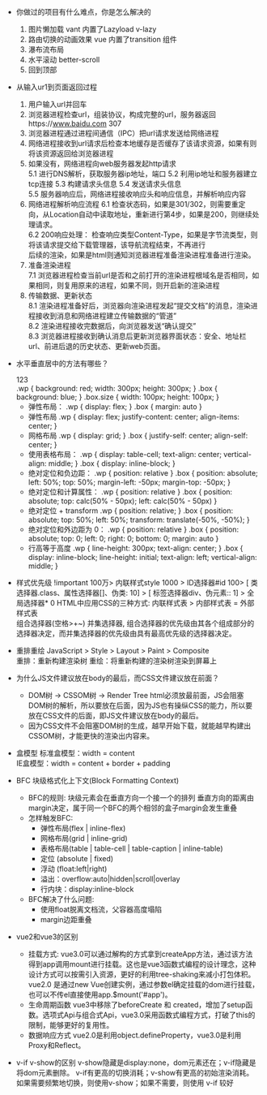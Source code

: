 - 你做过的项目有什么难点，你是怎么解决的
  1. 图片懒加载 
    vant 内置了Lazyload v-lazy
  2. 路由切换的动画效果
    vue 内置了transition 组件
  3. 瀑布流布局
  4. 水平滚动 better-scroll  
  5. 回到顶部

- 从输入ur1到页面返回过程
  1. 用户输入url并回车
  2. 浏览器进程检查url，组装协议，构成完整的url，服务器返回https://www.baidu.com 307 
  3. 浏览器进程通过进程间通信（IPC）把url请求发送给网络进程
  4. 网络进程接收到url请求后检查本地缓存是否缓存了该请求资源，如果有则将该资源返回给浏览器进程
  5. 如果没有，网络进程向web服务器发起http请求   
    5.1 进行DNS解析，获取服务器ip地址，端口
    5.2 利用ip地址和服务器建立tcp连接
    5.3 构建请求头信息
    5.4 发送请求头信息  
    5.5 服务器响应后，网络进程接收响应头和响应信息，并解析响应内容 
  6. 网络进程解析响应流程
    6.1 检查状态码，如果是301/302，则需要重定向，从Location自动中读取地址，重新进行第4步，如果是200，则继续处理请求。  
    6.2 200响应处理： 
      检查响应类型Content-Type，如果是字节流类型，则将该请求提交给下载管理器，该导航流程结束，不再进行  
      后续的渲染，如果是html则通知浏览器进程准备渲染进程准备进行渲染。   
  7. 准备渲染进程  
      7.1 浏览器进程检查当前url是否和之前打开的渲染进程根域名是否相同，如果相同，则复用原来的进程，如果不同，则开启新的渲染进程   
  8. 传输数据、更新状态  
    8.1 渲染进程准备好后，浏览器向渲染进程发起“提交文档”的消息，渲染进程接收到消息和网络进程建立传输数据的“管道”  
    8.2 渲染进程接收完数据后，向浏览器发送“确认提交”  
    8.3 浏览器进程接收到确认消息后更新浏览器界面状态：安全、地址栏url、前进后退的历史状态、更新web页面。

- 水平垂直居中的方法有哪些？
  <div class="wp">
      <div class="box size">123</div>
  </div>
  .wp {
    background: red;
    width: 300px;
    height: 300px;
  }
  .box {
    background: blue;
  }
  .box.size {
    width: 100px;
    height: 100px;
  }

  - 弹性布局：
    .wp {
      display: flex;
    }
    .box {
      margin: auto
    }
  - 弹性布局
    .wp {
      display: flex;
      justify-content: center;
      align-items: center;
    }
  - 网格布局
    .wp {
      display: grid;
    }
    .box {
      justify-self: center;
      align-self: center;
    }
  - 使用表格布局：
    .wp {
      display: table-cell;
      text-align: center;
      vertical-align: middle;
    }
    .box {
      display: inline-block;
    }
  - 绝对定位和负边距：
    .wp {
      position: relative
    }
    .box {
      position: absolute;
      left: 50%;
      top: 50%;
      margin-left: -50px;
      margin-top: -50px;
    }
  - 绝对定位和计算属性：
    .wp {
      position: relative
    }
    .box {
      position: absolute;
      top: calc(50% - 50px);
      left: calc(50% - 50px)
    }
  - 绝对定位 + transform
    .wp {
      position: relative;
    }
    .box {
      position: absolute;
      top: 50%;
      left: 50%;
      transform: translate(-50%, -50%);
    }
  - 绝对定位和外边距为 0：
    .wp {
      position: relative
    }
    .box {
      position: absolute;
      top: 0;
      left: 0;
      right: 0;
      bottom: 0;
      margin: auto
    }
  - 行高等于高度
    .wp {
      line-height: 300px;
      text-align: center;
    }
    .box {
      display: inline-block;
      line-height: initial;
      text-align: left;
      vertical-align: middle;
    }

- 样式优先级
  !important 100万> 内联样式style 1000 > ID选择器#id 100> [ 类选择器.class、属性选择器[]、伪类: 10] > [ 标签选择器div、伪元素:: 1] > 全局选择器* 0
  HTML中应用CSS的三种方式: 内联样式表 > 内部样式表 = 外部样式表  
  组合选择器(空格>+~) 并集选择器, 
  组合选择器的优先级由其各个组成部分的选择器决定，而并集选择器的优先级由具有最高优先级的选择器决定。

- 重排重绘
  JavaScript > Style > Layout > Paint > Composite  
  重排：重新构建渲染树
  重绘：将重新构建的渲染树渲染到屏幕上

- 为什么JS文件建议放在body的最后，而CSS文件建议放在前面？
  - DOM树 -> CSSOM树 -> Render Tree html必须放最前面，JS会阻塞DOM树的解析，所以要放在后面，因为JS也有操纵CSS的能力，所以要放在CSS文件的后面，即JS文件建议放在body的最后。
  - 因为CSS文件不会阻塞DOM树的生成，越早开始下载，就能越早构建出CSSOM树，才能更快的渲染出内容来。

- 盒模型
  标准盒模型：width = content  
  IE盒模型：width = content + border + padding

- BFC
  块级格式化上下文(Block Formatting Context)
  - BFC的规则:
    块级元素会在垂直方向一个接一个的排列
    垂直方向的距离由margin决定，属于同一个BFC的两个相邻的盒子margin会发生重叠
  - 怎样触发BFC:
    - 弹性布局(flex | inline-flex)
    - 网格布局(grid | inline-grid)
    - 表格布局(table | table-cell | table-caption | inline-table)
    - 定位 (absolute | fixed)
    - 浮动 (float:left|right)
    - 溢出：overflow:auto|hidden|scroll|overlay
    - 行内块：display:inline-block
  - BFC解决了什么问题:
    - 使用float脱离文档流，父容器高度塌陷
    - margin边距重叠

- vue2和vue3的区别
  - 挂载方式:
    vue3.0可以通过解构的方式拿到createApp方法，通过该方法得到app调用mount进行挂载。这也是vue3函数式编程的设计理念，这种设计方式可以按需引入资源，更好的利用tree-shaking来减小打包体积。
    vue2.0 是通过new Vue创建实例，通过参数el确定挂载的dom进行挂载，也可以不传el直接使用app.$mount('#app')。
  - 生命周期函数
    vue3中移除了beforeCreate 和 created，增加了setup函数。选项式Api与组合式Api，vue3.0采用函数式编程方式，打破了this的限制，能够更好的复用性。
  - 数据响应方式
    vue2.0是利用object.defineProperty，vue3.0是利用Proxy和Reflect。

- v-if v-show的区别
  v-show隐藏是display:none，dom元素还在；v-if隐藏是将dom元素删除。
  v-if有更高的切换消耗；v-show有更高的初始渲染消耗。
  如果需要频繁地切换，则使用v-show；如果不需要，则使用 v-if 较好
